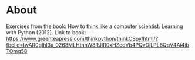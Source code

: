 # About
Exercises from the book: How to think like a computer scientist: Learning with Python (2012).
Link to book: https://www.greenteapress.com/thinkpython/thinkCSpy/html/?fbclid=IwAR0gIhl3u_0268MLHtnnW8RJlR0xHZcdVb4PQvDjLPL8QqV4Aj4jbTOmg58